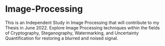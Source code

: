 # Image-Processing
This is an Independent Study in Image Processing that will contribute to my Thesis in June 2022. Explore Image Processing techniques within the fields of Cryptography, Steganography, Watermarking, and Uncertainty Quantification for restoring a blurred and noised signal.
